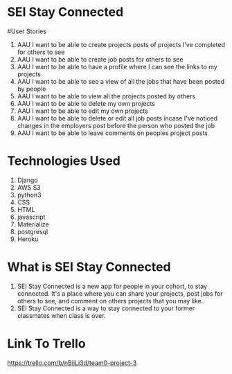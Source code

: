 # SEI Stay Connected

#User Stories
1. AAU I want to be able to create projects posts of projects I've completed for others to see
2. AAU I want to be able to create job posts for others to see
3. AAU I want to be able to have a profile where I can see the links to my projects
4. AAU I want to be able to see a view of all the jobs that have been posted by people
5. AAU I want to be able to view all the projects posted by others
6. AAU I want to be able to delete my own projects
7. AAU I want to be able to edit my own projects
8. AAU I want to be able to delete or edit all job posts incase I've noticed changes in the employers post before the person who posted the job
10. AAU I want to be able to leave comments on peoples project posts

# Technologies Used
1. Django
2. AWS S3
3. python3
5. CSS
6. HTML
7. javascript
8. Materialize
9. postgresql
10. Heroku

# What is SEI Stay Connected
1. SEI Stay Connected is a new app for people in your cohort, to stay connected.  It's a place where you can share your projects, post jobs for others to see, and comment on others projects that you may like.
2. SEI Stay Connected is a way to stay connected to your former classmates when class is over.

# Link To Trello
https://trello.com/b/nBijLi3d/team0-project-3
